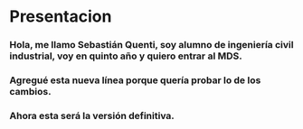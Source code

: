 # Presentacion
### Hola, me llamo Sebastián Quenti, soy alumno de ingeniería civil industrial, voy en quinto año y quiero entrar al MDS. 
### Agregué esta nueva línea porque quería probar lo de los cambios.
### Ahora esta será la versión definitiva.